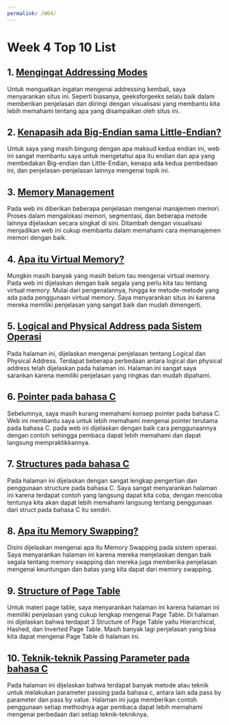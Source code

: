 ```yaml
---
permalink: /W04/
---
```


# Week 4 Top 10 List

## 1. [Mengingat Addressing Modes](https://www.geeksforgeeks.org/addressing-modes/) <br>
Untuk menguatkan ingatan mengenai addressing kembali, saya menyarankan situs ini. Seperti biasanya, geeksforgeeks selalu baik dalam memberikan penjelasan dan diiringi dengan visualisasi yang membantu kita lebih memahami tentang apa yang disampaikan oleh situs ini.
## 2. [Kenapasih ada Big-Endian sama Little-Endian?](https://www.freecodecamp.org/news/what-is-endianness-big-endian-vs-little-endian/)<br>
Untuk saya yang masih bingung dengan apa maksud kedua endian ini, web ini sangat membantu saya untuk mengetahui apa itu endian dan apa yang membedakan Big-endian dan Little-Endian, kenapa ada kedua pembedaan ini, dan penjelasan-penjelasan lainnya mengenai topik ini.
## 3. [Memory Management](https://www.tutorialspoint.com/Memory-Management)<br>
Pada web ini diberikan beberapa penjelasan mengenai manajemen memori. Proses dalam mengalokasi memori, segmentasi, dan beberapa metode lainnya dijelaskan secara singkat di sini. Ditambah dengan visualisasi menjadikan web ini cukup membantu dalam memahami cara memanajemen memori dengan baik.
## 4. [Apa itu Virtual Memory?](https://www.minitool.com/lib/virtual-memory.html)<br>
Mungkin masih banyak yang masih belum tau mengenai virtual memory. Pada web ini dijelaskan dengan baik segala yang perlu kita tau tentang virtual memory. Mulai dari pengenalannya, hingga ke metode-metode yang ada pada penggunaan virtual memory. Saya menyarankan situs ini karena mereka memiliki penjelasan yang sangat baik dan mudah dimengerti.
## 5. [Logical and Physical Address pada Sistem Operasi](https://www.geeksforgeeks.org/logical-and-physical-address-in-operating-system/)<br>
Pada halaman ini, dijelaskan mengenai penjelasan tentang Logical dan Physical Address. Terdapat beberapa perbedaan antara logical dan physical address telah dijelaskan pada halaman ini. Halaman ini sangat saya sarankan karena memiliki penjelasan yang ringkas dan mudah dipahami.
## 6. [Pointer pada bahasa C](https://www.tutorialspoint.com/cprogramming/c_pointers.htm)<br>
Sebelumnya, saya masih kurang memahami konsep pointer pada bahasa C. Web ini membantu saya untuk lebih memahami mengenai pointer terutama pada bahasa C. pada web ini dijelaskan dengan baik cara penggunaannya dengan contoh sehingga pembaca dapat lebih memahami dan dapat langsung mempraktikkannya.
## 7. [Structures pada bahasa C](https://www.geeksforgeeks.org/structures-c/)<br>
Pada halaman ini dijelaskan dengan sangat lengkap pengertian dan penggunaan structure pada bahasa C. Saya sangat menyarankan halaman ini karena terdapat contoh yang langsung dapat kita coba, dengan mencoba tentunya kita akan dapat lebih memahami langsung tentang penggunaan dari struct pada bahasa C itu sendiri.
## 8. [Apa itu Memory Swapping?](https://www.enterprisestorageforum.com/hardware/what-is-memory-swapping/)<br>
Disini dijelaskan mengenai apa itu Memory Swapping pada sistem operasi. Saya menyarankan halaman ini karena mereka menjelaskan dengan baik segala tentang memory swapping dan mereka juga memberika penjelasan mengenai keuntungan dan batas yang kita dapat dari memory swapping.
## 9. [Structure of Page Table](https://binaryterms.com/structure-of-page-table.html)<br>
Untuk materi page table, saya menyarankan halaman ini karena halaman ini memiliki penjelasan yang cukup lengkap mengenai Page Table. Di halaman ini dijelaskan bahwa terdapat 3 Structure of Page Table yaitu Hierarchical, Hashed, dan Inverted Page Table. Masih banyak lagi penjelasan yang bisa kita dapat mengenai Page Table di halaman ini.
## 10. [Teknik-teknik Passing Parameter pada bahasa C](https://www.geeksforgeeks.org/parameter-passing-techniques-in-c-cpp/)<br>
Pada halaman ini dijelaskan bahwa terdapat banyak metode atau teknik untuk melakukan parameter passing pada bahasa c, antara lain ada pass by parameter dan pass by value. Halaman ini juga memberikan contoh penggunaan setiap methodnya agar pembaca dapat lebih memahami mengenai perbedaan dari setiap teknik-tekniknya.

